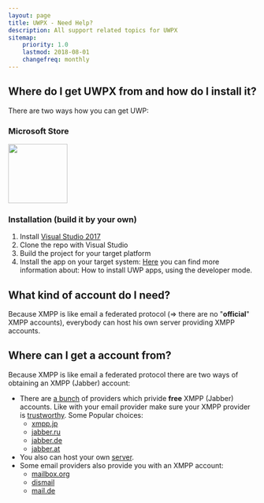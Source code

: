 ```yaml
---
layout: page
title: UWPX - Need Help?
description: All support related topics for UWPX
sitemap:
    priority: 1.0
    lastmod: 2018-08-01
    changefreq: monthly
---
```

## Where do I get UWPX from and how do I install it?
There are two ways how you can get UWP:

### Microsoft Store
[<img src="https://assets.windowsphone.com/85864462-9c82-451e-9355-a3d5f874397a/English_get-it-from-MS_InvariantCulture_Default.png" width="120">](https://www.microsoft.com/store/apps/9NW16X9JB5WV?ocid=badge)

### Installation (build it by your own)
1. Install [Visual Studio 2017](https://www.visualstudio.com/de/downloads)
2. Clone the repo with Visual Studio
3. Build the project for your target platform
4. Install the app on your target system:
[Here](https://docs.microsoft.com/en-us/windows/uwp/get-started/enable-your-device-for-development) you can find more information about: How to install UWP apps, using the developer mode.

## What kind of account do I need?
Because XMPP is like email a federated protocol (=> there are no "__official__" XMPP accounts), everybody can host his own server providing XMPP accounts.

## Where can I get a account from?
Because XMPP is like email a federated protocol there are two ways of obtaining an XMPP (Jabber) account:
- There are [a bunch](https://list.jabber.at/) of providers which privide __free__ XMPP (Jabber) accounts. Like with your email provider make sure your XMPP provider is [trustworthy](https://xmpp.net/). Some Popular choices:
    - [xmpp.jp](https://www.xmpp.jp/signup)
    - [jabber.ru](https://www.jabber.ru/register)
    - [jabber.de](https://www.jabber.de/anmeldung/)
    - [jabber.at](https://jabber.at/account/register/)
- You also can host your own [server](https://xmpp.org/software/servers.html).
- Some email providers also provide you with an XMPP account:
    - [mailbox.org](https://userforum.mailbox.org/knowledge-base/article/was-ist-jabber-xmpp)
    - [dismail](https://dismail.de/)
    - [mail.de](https://mail.de/hilfe/chat-jabber-einstellungen)